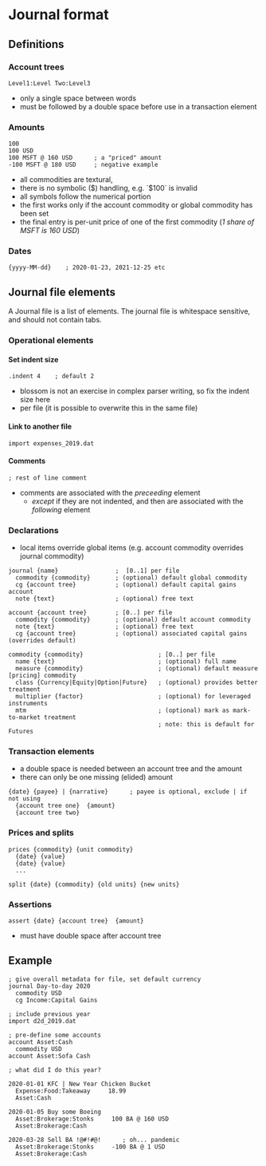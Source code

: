 # Journal format

## Definitions
### Account trees
``Level1:Level Two:Level3``
- only a single space between words
- must be followed by a double space before use in a transaction element
### Amounts
```
100
100 USD
100 MSFT @ 160 USD      ; a "priced" amount
-100 MSFT @ 180 USD     ; negative example
```
- all commodities are textural,
- there is no symbolic ($) handling, e.g. `$100` is invalid
- all symbols follow the numerical portion
- the first works only if the account commodity or global commodity has been set
- the final entry is per-unit price of one of the first commodity (_1 share of MSFT is 160 USD_)

### Dates
```
{yyyy-MM-dd}    ; 2020-01-23, 2021-12-25 etc
```

## Journal file elements
A Journal file is a list of elements. The journal file is whitespace sensitive, and should not contain tabs.

### Operational elements
#### Set indent size
````
.indent 4    ; default 2
````
- blossom is not an exercise in complex parser writing, so fix the indent size here
- per file (it is possible to overwrite this in the same file)

#### Link to another file
```
import expenses_2019.dat
```
#### Comments
```
; rest of line comment
```
- comments are associated with the _preceeding_ element
  - _except_ if they are not indented, and then are associated with the _following_ element

### Declarations
- local items override global items (e.g. account commodity overrides journal commodity)
```
journal {name}                ;  [0..1] per file
  commodity {commodity}       ; (optional) default global commodity
  cg {account tree}           ; (optional) default capital gains account
  note {text}                 ; (optional) free text
```

```
account {account tree}        ; [0..] per file
  commodity {commodity}       ; (optional) default account commodity
  note {text}                 ; (optional) free text
  cg {account tree}           ; (optional) associated capital gains (overrides default)
```

```
commodity {commodity}                     ; [0..] per file
  name {text}                             ; (optional) full name
  measure {commodity}                     ; (optional) default measure [pricing] commodity
  class {Currency|Equity|Option|Future}   ; (optional) provides better treatment
  multiplier {factor}                     ; (optional) for leveraged instruments
  mtm                                     ; (optional) mark as mark-to-market treatment
                                          ; note: this is default for Futures
```

### Transaction elements
- a double space is needed between an account tree and the amount
- there can only be one missing (elided) amount
```
{date} {payee} | {narrative}      ; payee is optional, exclude | if not using
  {account tree one}  {amount}
  {account tree two}
```


### Prices and splits
```
prices {commodity} {unit commodity}
  {date} {value}
  {date} {value}
  ...

split {date} {commodity} {old units} {new units}
```

### Assertions
```
assert {date} {account tree}  {amount}
```
- must have double space after account tree
## Example
```
; give overall metadata for file, set default currency
journal Day-to-day 2020
  commodity USD
  cg Income:Capital Gains

; include previous year
import d2d_2019.dat

; pre-define some accounts
account Asset:Cash
  commodity USD
account Asset:Sofa Cash

; what did I do this year?

2020-01-01 KFC | New Year Chicken Bucket
  Expense:Food:Takeaway     18.99
  Asset:Cash

2020-01-05 Buy some Boeing
  Asset:Brokerage:Stonks     100 BA @ 160 USD
  Asset:Brokerage:Cash

2020-03-28 Sell BA !@#!#@!      ; oh... pandemic
  Asset:Brokerage:Stonks     -100 BA @ 1 USD
  Asset:Brokerage:Cash
```